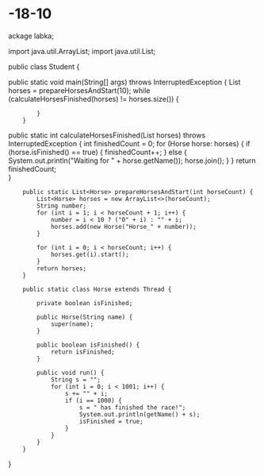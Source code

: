 # -18-10
ackage labka;

import java.util.ArrayList; 
import java.util.List; 

public class Student {

 public static void main(String[] args) throws InterruptedException { 
 List<Horse> horses = prepareHorsesAndStart(10); 
 while (calculateHorsesFinished(horses) != horses.size()) { 
	        	
	        }         
	    }                                                                                                    
	                                                                                                    
 public static int calculateHorsesFinished(List<Horse> horses) throws InterruptedException { 
 int finishedCount = 0; 
 for (Horse horse: horses) {
 if (horse.isFinished() == true) {
 finishedCount++;
	            }
 else {
 System.out.println("Waiting for " + horse.getName());
	                horse.join();
	            }
	        }
	        return finishedCount;                                                                                                    
	    }                                                                                                    
	                                                                                                    
	    public static List<Horse> prepareHorsesAndStart(int horseCount) {                                                                                                    
	        List<Horse> horses = new ArrayList<>(horseCount);                                                                                                    
	        String number;                                                                                                    
	        for (int i = 1; i < horseCount + 1; i++) {                                                                                                    
	            number = i < 10 ? ("0" + i) : "" + i;                                                                                                    
	            horses.add(new Horse("Horse_" + number));                                                                                                    
	        }                                                                                                    
	                                                                                                    
	        for (int i = 0; i < horseCount; i++) {                                                                                                    
	            horses.get(i).start();                                                                                                    
	        }                                                                                                    
	        return horses;                                                                                                    
	    }                                                                                                    
	                                                                                                    
	    public static class Horse extends Thread {                                                                                                    
	                                                                                                    
	        private boolean isFinished;                                                                                                    
	                                                                                                    
	        public Horse(String name) {                                                                                                    
	            super(name);                                                                                                    
	        }                                                                                                    
	                                                                                                    
	        public boolean isFinished() {                                                                                                    
	            return isFinished;                                                                                                    
	        }                                                                                                    
	                                                                                                    
	        public void run() {                                                                                                    
	            String s = "";                                                                                                    
	            for (int i = 0; i < 1001; i++) {                                                                                                  
	                s += "" + i;                                                                                                    
	                if (i == 1000) {                                                                                                    
	                    s = " has finished the race!";                                                                                                    
	                    System.out.println(getName() + s);                                                                                                    
	                    isFinished = true;                                                                                                    
	                }                                                                                                    
	            }                                                                                                    
	        }                                                                                                    
	    }
}
